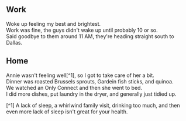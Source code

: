 ## Work
Woke up feeling my best and brightest.  
Work was fine, the guys didn't wake up until probably 10 or so.  
Said goodbye to them around 11 AM, they're heading straight south to Dallas.  

## Home
Annie wasn't feeling well[^1], so I got to take care of her a bit.  
Dinner was roasted Brussels sprouts, Gardein fish sticks, and quinoa.  
We watched an Only Connect and then she went to bed.  
I did more dishes, put laundry in the dryer, and generally just tidied up.  

[^1] A lack of sleep, a whirlwind family visit, drinking too much, and then even more lack of sleep isn't great for your health.
